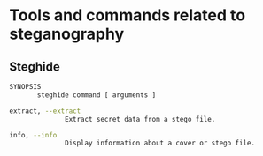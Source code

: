 # Tools and commands related to steganography

## Steghide

```bash
SYNOPSIS
       steghide command [ arguments ]

extract, --extract
              Extract secret data from a stego file.

info, --info
              Display information about a cover or stego file.
```
